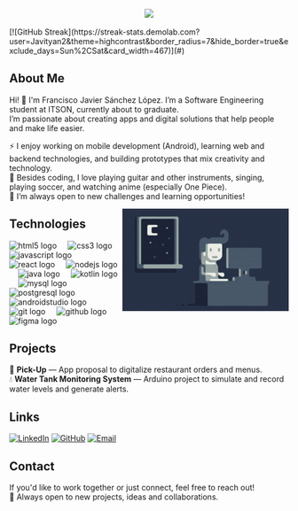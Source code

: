 <p align="center">
  <a href="https://github.com/DarkBear0121">
    <img src="https://readme-typing-svg.herokuapp.com?lines=Full-Stack+Developer;Good+Team-Player;Passionate%20Developer;Specialized%20in%20JavaScript%20and%20TypeScript;React,%20Vue,%20Svelte%20for%20the%20Front-End;Node.js,%20Python%20for%20the%20Back-End;Always%20learning%20new%20things&center=true&width=500&height=50">
  </a>
</p>
[![GitHub Streak](https://streak-stats.demolab.com?user=Javityan2&theme=highcontrast&border_radius=7&hide_border=true&exclude_days=Sun%2CSat&card_width=467)](#)

## About Me

Hi! 👋 I'm Francisco Javier Sánchez López. I’m a Software Engineering student at ITSON, currently about to graduate.  
I’m passionate about creating apps and digital solutions that help people and make life easier.  

⚡ I enjoy working on mobile development (Android), learning web and backend technologies, and building prototypes that mix creativity and technology.  
🎸 Besides coding, I love playing guitar and other instruments, singing, playing soccer, and watching anime (especially One Piece).  
🚀 I’m always open to new challenges and learning opportunities!

<img alt="Night Coding" src="https://raw.githubusercontent.com/AVS1508/AVS1508/master/assets/Night-Coding.gif" align="right"/>

## Technologies

<div align="left">
  <img src="https://skillicons.dev/icons?i=html" height="40" alt="html5 logo" />
  <img width="12" />
  <img src="https://skillicons.dev/icons?i=css" height="40" alt="css3 logo" />
  <img width="12" />
  <img src="https://skillicons.dev/icons?i=js" height="40" alt="javascript logo" />
  <img width="12" />
  <img src="https://skillicons.dev/icons?i=react" height="40" alt="react logo" />
  <img width="12" />
  <img src="https://skillicons.dev/icons?i=nodejs" height="40" alt="nodejs logo" />
  <img width="12" />
  <img src="https://skillicons.dev/icons?i=java" height="40" alt="java logo" />
  <img width="12" />
  <img src="https://skillicons.dev/icons?i=kotlin" height="40" alt="kotlin logo" />
  <img width="12" />
  <img src="https://skillicons.dev/icons?i=mysql" height="40" alt="mysql logo" />
  <img width="12" />
  <img src="https://skillicons.dev/icons?i=postgres" height="40" alt="postgresql logo" />
  <img width="12" />
  <img src="https://skillicons.dev/icons?i=androidstudio" height="40" alt="androidstudio logo" />
  <img width="12" />
  <img src="https://skillicons.dev/icons?i=git" height="40" alt="git logo" />
  <img width="12" />
  <img src="https://skillicons.dev/icons?i=github" height="40" alt="github logo" />
  <img width="12" />
  <img src="https://skillicons.dev/icons?i=figma" height="40" alt="figma logo" />
</div>

## Projects

🚀 **Pick-Up** — App proposal to digitalize restaurant orders and menus.  
💧 **Water Tank Monitoring System** — Arduino project to simulate and record water levels and generate alerts.

## Links

[![LinkedIn](https://img.shields.io/badge/LinkedIn-Francisco%20Javier%20S%C3%A1nchez%20L%C3%B3pez-487FCF?style=for-the-badge&logo=LinkedIn&logoColor=white&labelColor=101010)](https://www.linkedin.com/in/francisco-javier-sánchez-lópez-881a02357/)
[![GitHub](https://img.shields.io/badge/GitHub-Javityan2-181717?style=for-the-badge&logo=github&logoColor=white&labelColor=101010)](https://github.com/Javityan2)
[![Email](https://img.shields.io/badge/Email-franciscoj.sanchezl@potros.itson.edu.mx-D14836?style=for-the-badge&logo=gmail&logoColor=white&labelColor=101010)](mailto:franciscoj.sanchezl@potros.itson.edu.mx)

## Contact

If you'd like to work together or just connect, feel free to reach out!  
💬 Always open to new projects, ideas and collaborations.

